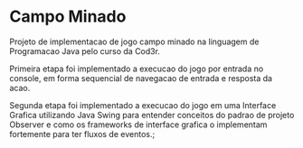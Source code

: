 # Campo Minado
Projeto de implementacao de jogo campo minado na linguagem de Programacao Java pelo curso da Cod3r.

Primeira etapa foi implementado a execucao do jogo por entrada no console, em forma sequencial de navegacao de entrada e resposta da acao.

Segunda etapa foi implementado a execucao do jogo em uma Interface Grafica utilizando Java Swing para entender conceitos do padrao de projeto Observer e como os frameworks de interface grafica o implementam fortemente para ter fluxos de eventos.;
